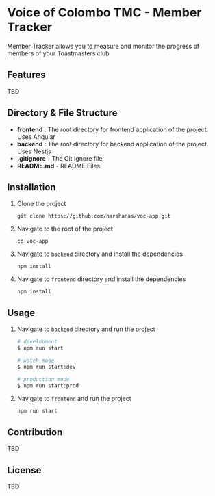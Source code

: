 # Voice of Colombo TMC - Member Tracker

Member Tracker allows you to measure and monitor the progress of members of your Toastmasters club

## Features

TBD

## Directory & File Structure
- **frontend** : The root directory for frontend application of the project. Uses Angular
- **backend** : The root directory for backend application of the project. Uses Nestjs
- **.gitignore** - The Git Ignore file
- **README.md** - README Files

## Installation

1. Clone the project

    ```
    git clone https://github.com/harshanas/voc-app.git
    ```

2. Navigate to the root of the project
    ```
    cd voc-app
    ```
3. Navigate to `backend` directory and install the dependencies
    ```
    npm install
    ```
4. Navigate to `frontend` directory and install the dependencies
    ```
    npm install
    ```

## Usage

1. Navigate to `backend` directory and run the project

    ```bash
    # development
    $ npm run start

    # watch mode
    $ npm run start:dev

    # production mode
    $ npm run start:prod
    ```

2. Navigate to `frontend` and run the project

    ```
    npm run start
    ```

## Contribution
TBD

## License
TBD
